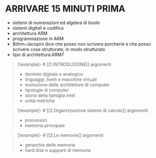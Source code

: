 # ARRIVARE 15 MINUTI PRIMA
- sistemi di numerazioni ed algebra di boole
- sistemi digitali e codifica
- architettura ARM
- programmazione in ARM
- Böhm-Jacopini dice che posso non scrivere porcherie e che posso scrivere cose strutturate, in modo strutturato
- tipo di architettura:ARM7
>[!example]- # [[1.INTRODUZIONE]]
> argomenti
>- dominio digitale e analogico
>- linguaggi, livelli e macchine virtuali
>- evoluzione delle architetture di computer
>- tipologie di computer
>- storia della famiglia intel
>- unità metriche


>[!example]- # [[2.Organizzazione sistemi di calcolo]]
> argomenti
> - processori
> - memoria principale

>[!example]- # [[3.Le memorie]]
>argomenti
>- gerarchie delle memorie
>- hard disk e supporti di memoria
